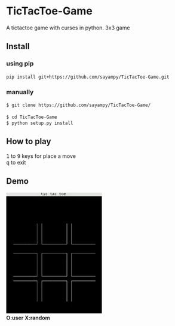 # TicTacToe-Game
A tictactoe game with curses in python. 3x3 game
## Install
### using pip
```
pip install git+https://github.com/sayampy/TicTacToe-Game.git
```
### manually
```
$ git clone https://github.com/sayampy/TicTacToe-Game/

$ cd TicTacToe-Game
$ python setup.py install
```
## How to play
<kbd>1</kbd> to <kbd>9</kbd> keys for place a move
<br><kbd>q</kbd> to exit
## Demo
[![](tictactoe_demo.gif)](https://github.com/sayampy/TicTacToe-Game/)
<br>**O:user X:random**
